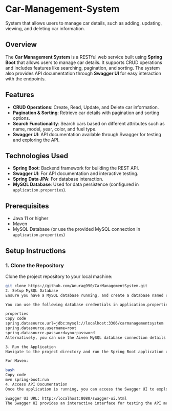 # Car-Management-System
System that allows users to manage car details, such as adding, updating, viewing, and deleting car information.

## Overview
The **Car Management System** is a RESTful web service built using **Spring Boot** that allows users to manage car details. It supports CRUD operations and includes features like searching, pagination, and sorting. The system also provides API documentation through **Swagger UI** for easy interaction with the endpoints.

## Features
- **CRUD Operations**: Create, Read, Update, and Delete car information.
- **Pagination & Sorting**: Retrieve car details with pagination and sorting options.
- **Search Functionality**: Search cars based on different attributes such as name, model, year, color, and fuel type.
- **Swagger UI**: API documentation available through Swagger for testing and exploring the API.

## Technologies Used
- **Spring Boot**: Backend framework for building the REST API.
- **Swagger UI**: For API documentation and interactive testing.
- **Spring Data JPA**: For database interaction.
- **MySQL Database**: Used for data persistence (configured in `application.properties`).

## Prerequisites
- Java 11 or higher
- Maven
- MySQL Database (or use the provided MySQL connection in `application.properties`)

## Setup Instructions

### 1. Clone the Repository
Clone the project repository to your local machine:

```bash
git clone https://github.com/Anurag990/CarManagementSystem.git
2. Setup MySQL Database
Ensure you have a MySQL database running, and create a database named carmanagementsystem.

You can use the following database credentials in application.properties:

properties
Copy code
spring.datasource.url=jdbc:mysql://localhost:3306/carmanagementsystem
spring.datasource.username=root
spring.datasource.password=yourpassword
Alternatively, you can use the Aiven MySQL database connection details provided in the application.properties file.

3. Run the Application
Navigate to the project directory and run the Spring Boot application using Maven.

For Maven:

bash
Copy code
mvn spring-boot:run
4. Access API Documentation
Once the application is running, you can access the Swagger UI to explore and test the API endpoints.

Swagger UI URL: http://localhost:8080/swagger-ui.html
The Swagger UI provides an interactive interface for testing the API methods.
